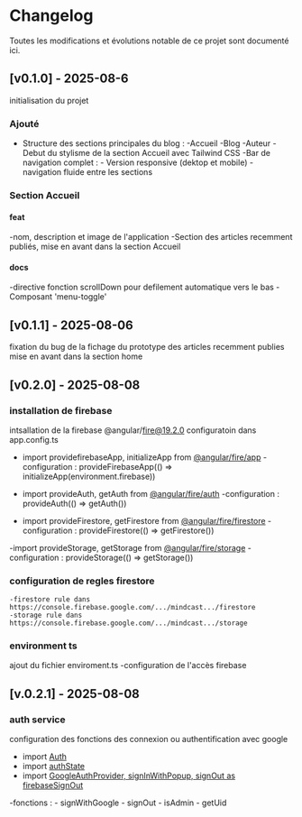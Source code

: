 # Changelog

Toutes les modifications et évolutions notable de ce projet sont documenté ici.

## [v0.1.0] - 2025-08-6

initialisation du projet

### Ajouté

- Structure des sections principales du blog :
    -Accueil
    -Blog
    -Auteur
    -Debut du stylisme de la section Accueil avec Tailwind CSS
    -Bar de navigation complet :
        - Version responsive (dektop et mobile)
        - navigation fluide entre les sections

### Section Accueil

#### feat

-nom, description et image de l'application
-Section des articles recemment publiés, mise en avant dans la section Accueil

#### docs

-directive fonction scrollDown pour defilement automatique vers le bas
-Composant 'menu-toggle'

## [v0.1.1] - 2025-08-06

fixation du bug de la fichage du prototype des articles recemment publies mise en avant dans la section home

## [v0.2.0] - 2025-08-08

### installation de firebase

intsallation de la firebase @angular/fire@19.2.0
configuratoin dans app.config.ts

- import providefirebaseApp, initializeApp from [@angular/fire/app](firebase)
    -configuration : provideFirebaseApp(() => initializeApp(environment.firebase))

- import provideAuth, getAuth from [@angular/fire/auth](firebase)
    -configuration : provideAuth(() => getAuth())

- import provideFirestore, getFirestore from [@angular/fire/firestore](firebase)
    -configuration : provideFirestore(() => getFirestore())

-import provideStorage, getStorage from [@angular/fire/storage](firebase)
    -configuration : provideStorage(() => getStorage())

### configuration de regles firestore

    -firestore rule dans https://console.firebase.google.com/.../mindcast.../firestore
    -storage rule dans https://console.firebase.google.com/.../mindcast.../storage

### environment ts

ajout du fichier enviroment.ts
    -configuration de l'accès firebase

## [v.0.2.1] - 2025-08-08

### auth service

configuration des fonctions des connexion ou authentification avec google

- import [Auth](@angular/fire/auth)
- import [authState](@angular/fire/auth)
- import [GoogleAuthProvider, signInWithPopup, signOut as firebaseSignOut](@angular/fire/auth)

-fonctions :
    - signWithGoogle
    - signOut
    - isAdmin
    - getUid